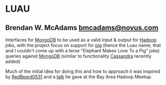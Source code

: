 # LUAU
## Brendan W. McAdams <bmcadams@novus.com>

Interfaces for [MongoDB][MongoDB] to be used as a valid input & output for [Hadoop][Hadoop] jobs, with the project focus on support for [pig][Pig] (hence the Luau name; that and I couldn't come up with a terse "Elephant Makes Love To a Pig" joke) queries against [MongoDB][MongoDB] (similar to functionality [Cassandra][Cassandra] recently added)

Much of the initial idea for doing this and how to approach it was inspired by [RedBeard0531][RedBeard0531] and a [talk][redbeard-talk] he gave at the Bay Area Hadoop Meetup.

   [cassandra]: http://cassandra.apache.org "Apache Cassandra Project"
   [mongodb]: http://mongodb.org "MongoDB"
   [hadoop]: http://hadoop.apache.org "Apache Hadoop Project"
   [pig]: http://hadoop.apache.org/pig/ "Apache Hadoop Pig Query Language"
   [RedBeard0531]: http://github.com/RedBeard0531 "Mathias Stearn of 10Gen"
   [redbeard-talk]: http://github.com/RedBeard0531/Mongo_Presentations/raw/master/20100217-hadoop-bay-area.pdf
